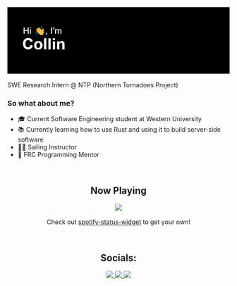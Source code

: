 <img src="images/header.png">

SWE Research Intern @ NTP (Northern Tornadoes Project)

### So what about me?
- 🎓 Current Software Engineering student at Western University
- 📚 Currently learning how to use Rust and using it to build server-side software
- 👨‍🏫 Sailing Instructor
- 🤖 FRC Programming Mentor

<br/>

<h2 align="center">Now Playing</h2>
<p align="center">
   <img src="https://my-spotify-status-widget.vercel.app/api/now-playing/image" />
   <p align="center">
      Check out <a href="https://github.com/towner-10/spotify-status-widget">spotify-status-widget</a> to get your own!
   </p>
</p>

<br/>

<h2 align="center">Socials: </h2>  
<p align="center">
   <a href="https://www.instagram.com/towner_10">
      <img src="https://img.shields.io/badge/Instagram-E4405F?style=for-the-badge&logo=instagram&logoColor=white">
   </a>
   <a href="https://twitter.com/towner_10">
      <img src="https://img.shields.io/badge/Twitter-1DA1F2?style=for-the-badge&logo=twitter&logoColor=white">
   </a>
   <a href="https://www.linkedin.com/in/collin-town-7ba4a1179/">
      <img src="https://img.shields.io/badge/linkedin-0A66C2?&style=for-the-badge&logo=linkedin&logoColor=white">
   </a>
</p>
